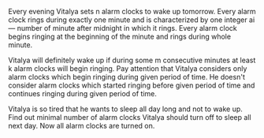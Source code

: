 Every evening Vitalya sets n alarm clocks to wake up tomorrow. Every alarm clock rings during exactly one minute and is
characterized by one integer ai — number of minute after midnight in which it rings. Every alarm clock begins ringing at
the beginning of the minute and rings during whole minute.

Vitalya will definitely wake up if during some m consecutive minutes at least k alarm clocks will begin ringing. Pay
attention that Vitalya considers only alarm clocks which begin ringing during given period of time. He doesn't consider
alarm clocks which started ringing before given period of time and continues ringing during given period of time.

Vitalya is so tired that he wants to sleep all day long and not to wake up. Find out minimal number of alarm clocks
Vitalya should turn off to sleep all next day. Now all alarm clocks are turned on.